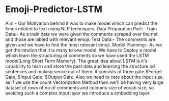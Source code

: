 # Emoji-Predictor-LSTM
Aim:- Our Motivation behind it was to make model which can predict the Emoji related to text using NLP techniques.
Data Preparation Part:-
  Train Data:- As a train data we were given the comments scraped over the net and those are labled with relevant emoji.
  Test Data:- The comments are given and we have to find the most relevant emoji.
Model Planning:-
  As we got the intution that it is many to one model. We have to Deploy a model which learn the structuring of comments so we have used
  the LSTM model(Long Short Term Memory), The great idea about LSTM is it's capability to learn and store the past data and learning the
  structure od sentences and making sence out of them. It consists of three gate $Forget Gate, $Input Gate, $Output Gate.
  Also we need to care about the input size, as if we use the count Vectorization Method then we'll be having very large dataset of
  rows of no of comments and coloums size of vocab size, so avoiding such a complex input layer we introduce a embedding layer.
